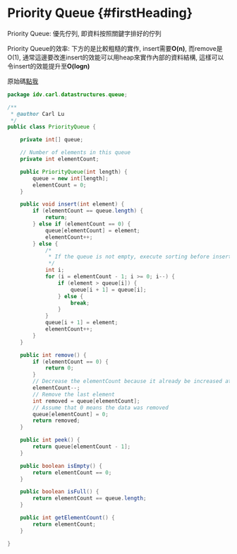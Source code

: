 # Priority Queue {#firstHeading}

Priority Queue: 優先佇列, 即資料按照關鍵字排好的佇列

Priority Queue的效率: 下方的是比較粗糙的實作, insert需要**O\(n\)**, 而remove是O\(1\), 通常這邊要改進insert的效能可以用heap來實作內部的資料結構, 這樣可以令insert的效能提升至**O\(logn\)**

原始碼[點我](https://github.com/yotsuba1022/LeetCode/blob/master/src/main/java/idv/carl/datastructures/queue/PriorityQueue.java)

```java
package idv.carl.datastructures.queue;

/**
 * @author Carl Lu
 */
public class PriorityQueue {

    private int[] queue;

    // Number of elements in this queue
    private int elementCount;

    public PriorityQueue(int length) {
        queue = new int[length];
        elementCount = 0;
    }

    public void insert(int element) {
        if (elementCount == queue.length) {
            return;
        } else if (elementCount == 0) {
            queue[elementCount] = element;
            elementCount++;
        } else {
            /*
             * If the queue is not empty, execute sorting before insert the element
             */
            int i;
            for (i = elementCount - 1; i >= 0; i--) {
                if (element > queue[i]) {
                    queue[i + 1] = queue[i];
                } else {
                    break;
                }
            }
            queue[i + 1] = element;
            elementCount++;
        }
    }

    public int remove() {
        if (elementCount == 0) {
            return 0;
        }
        // Decrease the elementCount because it already be increased at the end of insert.
        elementCount--;
        // Remove the last element
        int removed = queue[elementCount];
        // Assume that 0 means the data was removed
        queue[elementCount] = 0;
        return removed;
    }

    public int peek() {
        return queue[elementCount - 1];
    }

    public boolean isEmpty() {
        return elementCount == 0;
    }

    public boolean isFull() {
        return elementCount == queue.length;
    }

    public int getElementCount() {
        return elementCount;
    }

}
```



